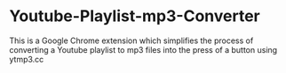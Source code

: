 # Youtube-Playlist-mp3-Converter
This is a Google Chrome extension which simplifies the process of converting a Youtube playlist to mp3 files into the press of a button using ytmp3.cc
